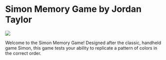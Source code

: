 # Simon Memory Game by Jordan Taylor

![]( https://user-images.githubusercontent.com/57779829/72111870-d8db1e00-32f0-11ea-8782-8a88d1a9d744.png)

Welcome to the Simon Memory Game! Designed after the classic, handheld game Simon, this game tests your ability to replicate a pattern of colors in the correct order.
